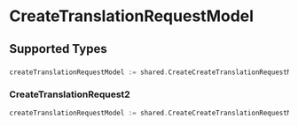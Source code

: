# CreateTranslationRequestModel


## Supported Types

### 

```go
createTranslationRequestModel := shared.CreateCreateTranslationRequestModelStr(string{/* values here */})
```

### CreateTranslationRequest2

```go
createTranslationRequestModel := shared.CreateCreateTranslationRequestModelCreateTranslationRequest2(shared.CreateTranslationRequest2{/* values here */})
```


